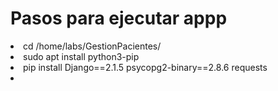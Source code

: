 <h1>Pasos para ejecutar appp</h1>
<li>cd /home/labs/GestionPacientes/</li>
<li>sudo apt install python3-pip</li>
<li>pip install Django==2.1.5 psycopg2-binary==2.8.6 requests</li>
<li></li>
